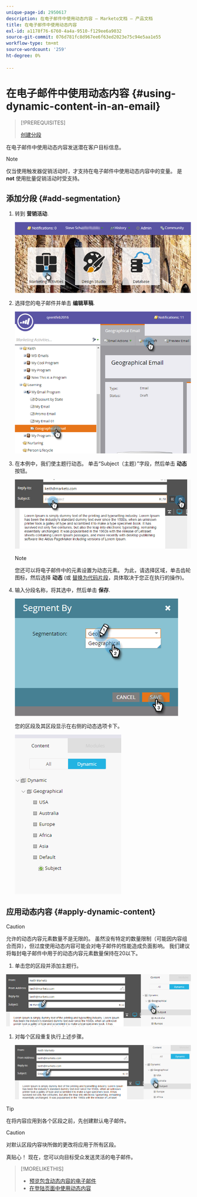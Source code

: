 ```yaml
---
unique-page-id: 2950617
description: 在电子邮件中使用动态内容 — Marketo文档 — 产品文档
title: 在电子邮件中使用动态内容
exl-id: a1178f76-6760-4a4a-9510-f129ee6a9032
source-git-commit: 076d781fc8d967ee6f63ed2023e75c94e5aa1e55
workflow-type: tm+mt
source-wordcount: '259'
ht-degree: 0%

---
```


# 在电子邮件中使用动态内容 {#using-dynamic-content-in-an-email}

>[!PREREQUISITES]
>
>[创建分段](/help/marketo/product-docs/personalization/segmentation-and-snippets/segmentation/create-a-segmentation.md)

在电子邮件中使用动态内容发送潜在客户目标信息。

>[!NOTE]
>
>仅当使用触发器促销活动时，才支持在电子邮件中使用动态内容中的变量。 是 **not** 使用批量促销活动时受支持。

## 添加分段 {#add-segmentation}

1. 转到 **营销活动**.

   ![](assets/login-marketing-activities.png)

1. 选择您的电子邮件并单击 **编辑草稿**.

   ![](assets/1.2.png)

1. 在本例中，我们使主题行动态。 单击“Subject（主题）”字段，然后单击 **动态** 按钮。

   ![](assets/1.3.png)

   >[!NOTE]
   >
   >您还可以将电子邮件中的元素设置为动态元素。 为此，请选择区域，单击齿轮图标，然后选择 **动态** (或 [替换为代码片段](/help/marketo/product-docs/personalization/segmentation-and-snippets/snippets/create-a-snippet.md)，具体取决于您正在执行的操作)。

1. 输入分段名称，将其选中，然后单击 **保存**.

   ![](assets/1.4.png)

   您的区段及其区段显示在右侧的动态选项卡下。

   ![](assets/1.5.png)

## 应用动态内容 {#apply-dynamic-content}

>[!CAUTION]
>
>允许的动态内容元素数量不是无限的。 虽然没有特定的数量限制（可能因内容组合而异），但过度使用动态内容可能会对电子邮件的性能造成负面影响。 我们建议将每封电子邮件中用于的动态内容元素数量保持在20以下。

1. 单击您的区段并添加主题行。

![](assets/2.1.png)

1. 对每个区段重复执行上述步骤。

   ![](assets/2.2.png)

>[!TIP]
>
>在将内容应用到各个区段之前，先创建默认电子邮件。

>[!CAUTION]
>
>对默认区段内容块所做的更改将应用于所有区段。

真贴心！ 现在，您可以向目标受众发送灵活的电子邮件。

>[!MORELIKETHIS]
>
>* [预览包含动态内容的电子邮件](/help/marketo/product-docs/email-marketing/general/functions-in-the-editor/preview-an-email-with-dynamic-content.md)
>* [在登陆页面中使用动态内容](/help/marketo/product-docs/demand-generation/landing-pages/free-form-landing-pages/use-dynamic-content-in-a-free-form-landing-page.md)

